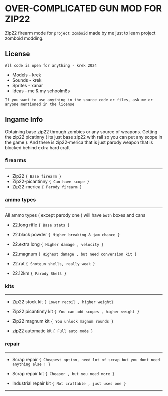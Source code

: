 # OVER-COMPLICATED GUN MOD FOR ZIP22

Zip22 firearm mode for `project zomboid` made by me just to learn project zomboid modding.

## License 

`All code is open for anything - krek 2024`

- Models - krek
- Sounds - krek
- Sprites - xanar 
- Ideas - me & my schoolm8s 

`If you want to use anything in the source code or files, ask me or anyone mentioned in the license`

## Ingame Info

Obtaining base zip22 through zombies or any source of weapons.
Getting the zip22 picatinny ( its just base zip22 with rail so you can put any scope in the game ).
And there is zip22-merica that is just parody weapon that is blocked behind extra hard craft

### firearms 

---

- Zip22 `{ Base firearm }`
- Zip22-picantinny `{ Can have scope }`
- Zip22-merica `{ Parody firearm }`

### ammo types 

---

All ammo types ( except parody one ) will have `both` boxes and cans

- 22.long rifle `{ Base stats }`
- 22.black powder `{ Higher breaking & jam chance }`
- 22.extra long `{ Higher damage , velocity }`
- 22.magnum `{ Highest damage , but need conversion kit }`
- 22.rat `{ Shotgun shells, really weak }`

- 22.12km `{ Parody Shell }`

### kits 

---

- Zip22 stock kit `{ Lower recoil , higher weight}`
- Zip22 picantinny kit `{ You can add scopes , higher weight }`
- Zip22 magnum kit `{ You unlock magnum rounds }`

- zip22 automatic kit `{ Full auto mode }`

### repair 

---

- Scrap repair `{ Cheapest option, need lot of scrap but you dont need anything else ! }`
- Scrap repair kit `{ Cheaper , but you need more }`

- Industrial repair kit `{ Not craftable , just uses one }`

---